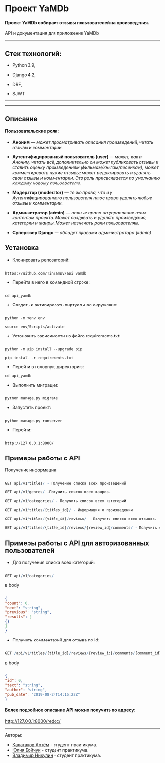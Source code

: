 # Проект YaMDb  

#### **Проект YaMDb собирает отзывы пользователей на произведения.** 

API и документация для приложения YaMDb

___ 

## Стек технологий: 

* Python 3.9, 

* Django 4.2, 

* DRF, 

* SJWT 

___ 

___ 

## Описание 

#### Пользовательские роли: 

 



 

-  **Аноним** — _может просматривать описания произведений, читать отзывы и комментарии._ 

-  **Аутентифицированный пользователь (user)** — _может, как и Аноним, читать всё, дополнительно он может публиковать отзывы и ставить оценку произведениям (фильмам/книгам/песенкам), может комментировать чужие отзывы; может редактировать и удалять свои отзывы и комментарии. Эта роль присваивается по умолчанию каждому новому пользователю._ 

- **Модератор (moderator)** — _те же права, что и у Аутентифицированного пользователя плюс право удалять любые отзывы и комментарии._ 

- **Администратор (admin)** — _полные права на управление всем контентом проекта. Может создавать и удалять произведения, категории и жанры. Может назначать роли пользователям._ 
- **Суперюзер Django** — _обладет правами администратора (admin)_

 


## Установка 

 

 

* Клонировать репозиторий: 

``` 

https://github.com/Tincampy/api_yamdb

``` 

* Перейти в него в командной строке: 

``` 

cd api_yamdb

``` 

* Cоздать и активировать виртуальное окружение: 

``` 

python -m venv env 

source env/Scripts/activate 

``` 

* Установить зависимости из файла requirements.txt: 

``` 

python -m pip install --upgrade pip 

pip install -r requirements.txt 

``` 
* Перейти в головную директорию: 

``` 
cd api_yamdb
``` 
* Выполнить миграции: 

``` 

python manage.py migrate 

``` 

* Запустить проект: 

``` 

python manage.py runserver 

``` 

* Перейти: 

``` 

http://127.0.0.1:8000/ 

``` 

 

## Примеры работы с API

 

Получение информации

 

```r 

GET api/v1/titles/ - Получение списка всех произведений 

GET api/v1/genres/ -Получить список всех жанров.

GET api/v1/categories/ - Получить список всех категорий

GET api/v1/titles/{titles_id}/ - Информация о произведении

GET api/v1/titles/{title_id}/reviews/ - Получить список всех отзывов.

GET api/v1/titles/{title_id}/reviews/{review_id}/comments/ - Получить список всех комментариев к отзыву по id

``` 

 

## Примеры работы с API для авторизованных пользователей 

 

- Для получения списка всех категорий: 

 

```r 

GET api/v1/categories/

``` 

 

в body 

 

```json 

{
"count": 0,
"next": "string",
"previous": "string",
"results": [
{}
]
}

``` 

 

- Получить комментарий для отзыва по id:

 

```r 

GET /api/v1/titles/{title_id}/reviews/{review_id}/comments/{comment_id}/

``` 

 

в body 

 

```json 

{
"id": 0,
"text": "string",
"author": "string",
"pub_date": "2019-08-24T14:15:22Z"
}

``` 

 






#### Более подробное описание API можно получить по адресу: 

http://127.0.0.1:8000/redoc/ 

*** 

 

 

 

 

Авторы:  

* [Калаганов Артём](https://github.com/themasterid) - студент практикума. 
* [Юлия Бойчук](https://github.com/juliaboichuk) - студент практикума. 
* [Владимир Никулин](https://github.com/KoaN1010101) - студент практикума. 
